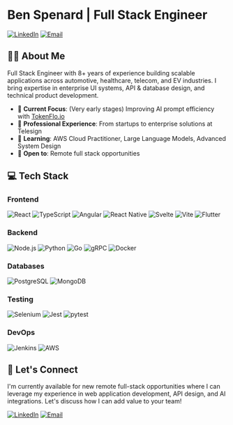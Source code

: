 # Ben Spenard | Full Stack Engineer

[![LinkedIn](https://img.shields.io/badge/LinkedIn-0077B5?style=for-the-badge&logo=linkedin&logoColor=white)](https://linkedin.com/in/spenard)
[![Email](https://img.shields.io/badge/Email-D14836?style=for-the-badge&logo=gmail&logoColor=white)](mailto:bdspen@gmail.com)

## 👨‍💻 About Me

Full Stack Engineer with 8+ years of experience building scalable applications across automotive, healthcare, telecom, and EV industries. I bring expertise in enterprise UI systems, API & database design, and technical product development.

- 🌟 **Current Focus**: (Very early stages) Improving AI prompt efficiency with [TokenFlo.io](https://tokenflo.io)
- 🔭 **Professional Experience**: From startups to enterprise solutions at Telesign
- 🌱 **Learning**: AWS Cloud Practitioner, Large Language Models, Advanced System Design
- 💼 **Open to**: Remote full stack opportunities

## 💻 Tech Stack

### Frontend
![React](https://img.shields.io/badge/React-20232A?style=for-the-badge&logo=react&logoColor=61DAFB)
![TypeScript](https://img.shields.io/badge/TypeScript-007ACC?style=for-the-badge&logo=typescript&logoColor=white)
![Angular](https://img.shields.io/badge/Angular-DD0031?style=for-the-badge&logo=angular&logoColor=white)
![React Native](https://img.shields.io/badge/React_Native-20232A?style=for-the-badge&logo=react&logoColor=61DAFB)
![Svelte](https://img.shields.io/badge/Svelte-4A4A55?style=for-the-badge&logo=svelte&logoColor=FF3E00)
![Vite](https://img.shields.io/badge/Vite-646CFF?style=for-the-badge&logo=vite&logoColor=white)
![Flutter](https://img.shields.io/badge/Flutter-02569B?style=for-the-badge&logo=flutter&logoColor=white)

### Backend
![Node.js](https://img.shields.io/badge/Node.js-339933?style=for-the-badge&logo=nodedotjs&logoColor=white)
![Python](https://img.shields.io/badge/Python-FFD43B?style=for-the-badge&logo=python&logoColor=blue)
![Go](https://img.shields.io/badge/Go-00ADD8?style=for-the-badge&logo=go&logoColor=white)
![gRPC](https://img.shields.io/badge/gRPC-4285F4?style=for-the-badge&logo=google&logoColor=white)
![Docker](https://img.shields.io/badge/Docker-2CA5E0?style=for-the-badge&logo=docker&logoColor=white)

### Databases
![PostgreSQL](https://img.shields.io/badge/PostgreSQL-316192?style=for-the-badge&logo=postgresql&logoColor=white)
![MongoDB](https://img.shields.io/badge/MongoDB-4EA94B?style=for-the-badge&logo=mongodb&logoColor=white)

### Testing
![Selenium](https://img.shields.io/badge/Selenium-43B02A?style=for-the-badge&logo=Selenium&logoColor=white)
![Jest](https://img.shields.io/badge/Jest-C21325?style=for-the-badge&logo=jest&logoColor=white)
![pytest](https://img.shields.io/badge/pytest-0A9EDC?style=for-the-badge&logo=pytest&logoColor=white)

### DevOps
![Jenkins](https://img.shields.io/badge/Jenkins-D24939?style=for-the-badge&logo=Jenkins&logoColor=white)
![AWS](https://img.shields.io/badge/AWS-FF9900?style=for-the-badge&logo=amazonaws&logoColor=white)

## 🤝 Let's Connect

I'm currently available for new remote full-stack opportunities where I can leverage my experience in web application development, API design, and AI integrations. Let's discuss how I can add value to your team!

[![LinkedIn](https://img.shields.io/badge/connect-%230077B5.svg?&style=for-the-badge&logo=linkedin)](https://linkedin.com/in/spenard)
[![Email](https://img.shields.io/badge/Email-D14836?style=for-the-badge&logo=gmail&logoColor=white)](mailto:bdspen@gmail.com)
